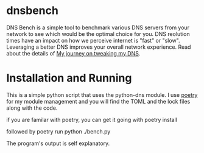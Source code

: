 # dnsbench

DNS Bench is a simple tool to benchmark various DNS servers from your network
to see which would be the optimal choice for you.  DNS reolution times have an
impact on how we perceive internet  is "fast" or "slow".  Leveraging a better
DNS improves your overall network experience.  Read about the details of [My journey
on tweaking my DNS](https://www.vivekv.info/posts/dnsbench/).

# Installation and Running
This is a simple python script that uses the python-dns module.  I use
[poetry](https://python-poetry.org/) for my module management and you will find
the TOML and the lock files along with the code.   

if you are familar with poetry, you can get it going with 
    poetry install

followed by 
    poetry run python ./bench.py

The program's output is self explanatory.

